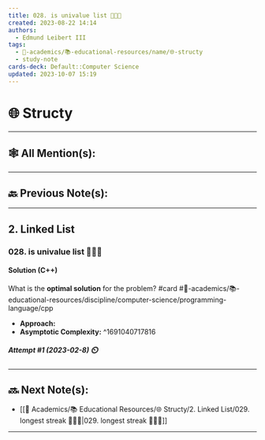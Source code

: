 ```yaml
---
title: 028. is univalue list 👨🏽‍💻
created: 2023-08-22 14:14
authors:
  - Edmund Leibert III
tags:
  - 🔴-academics/📚-educational-resources/name/🌐-structy
  - study-note
cards-deck: Default::Computer Science
updated: 2023-10-07 15:19
---
```


# 🌐 Structy

---

## 🕸️ All Mention(s): 

---

## 🔙 Previous Note(s):

---

## 2. Linked List

### **028. is univalue list 👨🏽‍💻**

#### Solution (C++)

What is the **optimal solution** for the problem? 
#card #🔴-academics/📚-educational-resources/discipline/computer-science/programming-language/cpp
 - **Approach:**
- **Asymptotic Complexity:**
^1691040717816

##### **Attempt #1 (2023-02-8) ⏲️**

---

## 🔜 Next Note(s):
- [[🔴 Academics/📚 Educational Resources/🌐 Structy/2. Linked List/029. longest streak 👨🏽‍💻|029. longest streak 👨🏽‍💻]]

---
